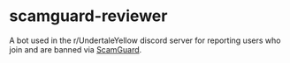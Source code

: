 # scamguard-reviewer
A bot used in the r/UndertaleYellow discord server for reporting users who join and are banned via [ScamGuard](https://scamguard.app/).
